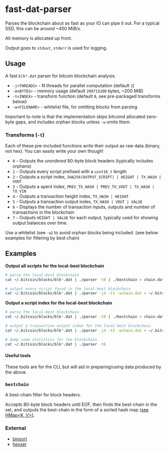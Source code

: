 # fast-dat-parser
Parses the blockchain about as fast as your IO can pipe it out.  For a typical SSD, this can be around ~450 MiB/s.

All memory is allocated up front.

Output goes to `stdout`, `stderr` is used for logging.


## Usage
A fast `blk*.dat` parser for bitcoin blockchain analysis.

- `-j<THREADS>` - N threads for parallel computation (default `1`)
- `-m<BYTES>` - memory usage (default `209715200` bytes, ~200 MiB)
- `-t<INDEX>` - transform function (default `0`, see pre-packaged transforms below)
- `-w<FILENAME>` - whitelist file, for omitting blocks from parsing

Important to note is that the implementation skips bitcoind allocated zero-byte gaps,  and includes orphan blocks unless `-w` omits them.


### Transforms (`-t`)
Each of these pre-included functions write their output as raw data (binary, not hex).
You can easily write your own though!

- `0` - Outputs the *unordered* 80-byte block headers (typically includes orphans)
- `1` - Outputs every script prefixed with a `uint16_t` length
- `2` - Outputs a script index, `SHA256(OUTPUT_SCRIPT) | HEIGHT | TX_HASH | VOUT`
- `3` - Outputs a spent index, `PREV_TX_HASH | PREV_TX_VOUT | TX_HASH | TX_VIN`
- `4` - Outputs a transaction height index, `TX_HASH | HEIGHT`
- `5` - Outputs a transaction output index, `TX_HASH | VOUT | VALUE`
- `6` - Displays the number of transaction inputs, outputs and number of transactions in the blockchain
- `7` - Outputs `HEIGHT | VALUE` for each output,  typically used for showing output balances over time.

Use a whitelist (see `-w`) to avoid orphan blocks being included. (see below examples for filtering by best chain)


## Examples
**Output all scripts for the local-best blockchain**
``` bash
# parse the local-best blockchain
cat ~/.bitcoin/blocks/blk*.dat | ./parser -t0 | ./bestchain > chain.dat

# output every script found in the local-best blockchain
cat ~/.bitcoin/blocks/blk*.dat | ./parser -j4 -t1 -wchain.dat > ~/.bitcoin/scripts.dat
```

**Output a script index for the local-best blockchain**
``` bash
# parse the local-best blockchain
cat ~/.bitcoin/blocks/blk*.dat | ./parser -t0 | ./bestchain > chain.dat

# output a transaction output index for the local-best blockchain
cat ~/.bitcoin/blocks/blk*.dat | ./parser -j4 -t5 -wchain.dat > ~/.bitcoin/txos.dat

# dump some statistics for the blockchain
cat ~/.bitcoin/blocks/blk*.dat | ./parser -t6
```


#### Useful tools
These tools are for the CLI, but will aid in preparing/using data produced by the above.


### `bestchain`
A best-chain filter for block headers.

Accepts 80-byte block headers until EOF, then finds the best-chain in the set,  and outputs the best-chain in the form of a sorted hash map [(see HMap<K, V>)](https://github.com/dcousens/fast-dat-parser/blob/master/include/hvectors.hpp).


### External
* [binsort](https://github.com/dcousens/binsort)
* [hexxer](https://github.com/dcousens/hexxer)
